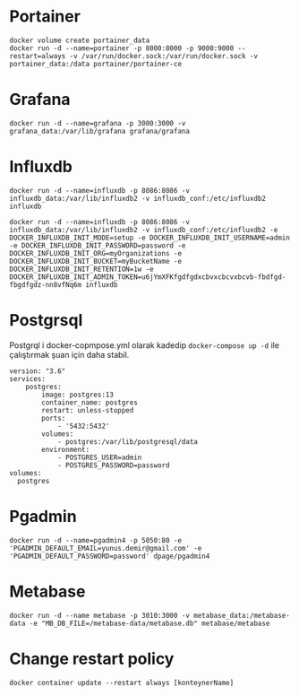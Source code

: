 # Portainer  
`docker volume create portainer_data`  
`docker run -d --name=portainer -p 8000:8000 -p 9000:9000 --restart=always -v /var/run/docker.sock:/var/run/docker.sock -v portainer_data:/data portainer/portainer-ce` 
 
# Grafana  
`docker run -d --name=grafana -p 3000:3000 -v grafana_data:/var/lib/grafana grafana/grafana`  

# Influxdb
`docker run -d --name=influxdb -p 8086:8086 -v influxdb_data:/var/lib/influxdb2 -v influxdb_conf:/etc/influxdb2 influxdb`
 
```
docker run -d --name=influxdb -p 8086:8086 -v influxdb_data:/var/lib/influxdb2 -v influxdb_conf:/etc/influxdb2 -e DOCKER_INFLUXDB_INIT_MODE=setup -e DOCKER_INFLUXDB_INIT_USERNAME=admin -e DOCKER_INFLUXDB_INIT_PASSWORD=password -e DOCKER_INFLUXDB_INIT_ORG=myOrganizations -e DOCKER_INFLUXDB_INIT_BUCKET=myBucketName -e DOCKER_INFLUXDB_INIT_RETENTION=1w -e DOCKER_INFLUXDB_INIT_ADMIN_TOKEN=u6jYmXFKfgdfgdxcbvxcbcvxbcvb-fbdfgd-fbgdfgdz-nn8vfNq6m influxdb
```

# Postgrsql
Postgrql i docker-copmpose.yml olarak kadedip `docker-compose up -d` ile çalıştırmak şuan için daha stabil.
```
version: "3.6"
services:
    postgres:
        image: postgres:13
        container_name: postgres
        restart: unless-stopped
        ports:
            - '5432:5432'
        volumes:
            - postgres:/var/lib/postgresql/data
        environment:
            - POSTGRES_USER=admin
            - POSTGRES_PASSWORD=password
volumes: 
  postgres
  ```

# Pgadmin
`docker run -d --name=pgadmin4 -p 5050:80 -e 'PGADMIN_DEFAULT_EMAIL=yunus.demir@gmail.com' -e 'PGADMIN_DEFAULT_PASSWORD=password' dpage/pgadmin4`

# Metabase
`docker run -d --name metabase -p 3010:3000 -v metabase_data:/metabase-data -e "MB_DB_FILE=/metabase-data/metabase.db" metabase/metabase`


# Change restart policy
`docker container update --restart always [konteynerName]` 
